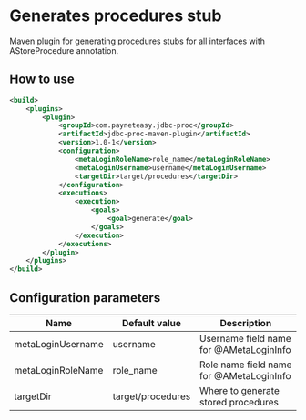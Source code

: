 # Generates procedures stub

Maven plugin for generating procedures stubs for all interfaces with AStoreProcedure annotation.

## How to use

```xml
<build>
    <plugins>
        <plugin>
            <groupId>com.payneteasy.jdbc-proc</groupId>
            <artifactId>jdbc-proc-maven-plugin</artifactId>
            <version>1.0-1</version>
            <configuration>
                <metaLoginRoleName>role_name</metaLoginRoleName>
                <metaLoginUsername>username</metaLoginUsername>
                <targetDir>target/procedures</targetDir>
            </configuration>
            <executions>
                <execution>
                    <goals>
                        <goal>generate</goal>
                    </goals>
                </execution>
            </executions>
        </plugin>
    </plugins>
</build>
```

## Configuration parameters

| Name              | Default value     | Description                              |
| ----------------- | ----------------- | ---------------------------------------- |
| metaLoginUsername | username          | Username field name for @AMetaLoginInfo  |
| metaLoginRoleName | role_name         | Role name field name for @AMetaLoginInfo |
| targetDir         | target/procedures | Where to generate stored procedures      |


